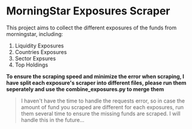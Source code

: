 # MorningStar Exposures Scraper

This project aims to collect the different exposures of the funds from morningstar, including:

1. Liquidity Exposures
2. Countries Exposures
3. Sector Expsures
4. Top Holdings

**To ensure the scraping speed and minimize the error when scraping, I have split each exposure's scraper into different files, please run them seperately and use the combine_exposures.py to merge them**

> I haven't have the time to handle the requests error, so in case the amount of fund you scraped are different for each exposures, run them several time to ensure the missing funds are scraped. I will handle this in the future...
